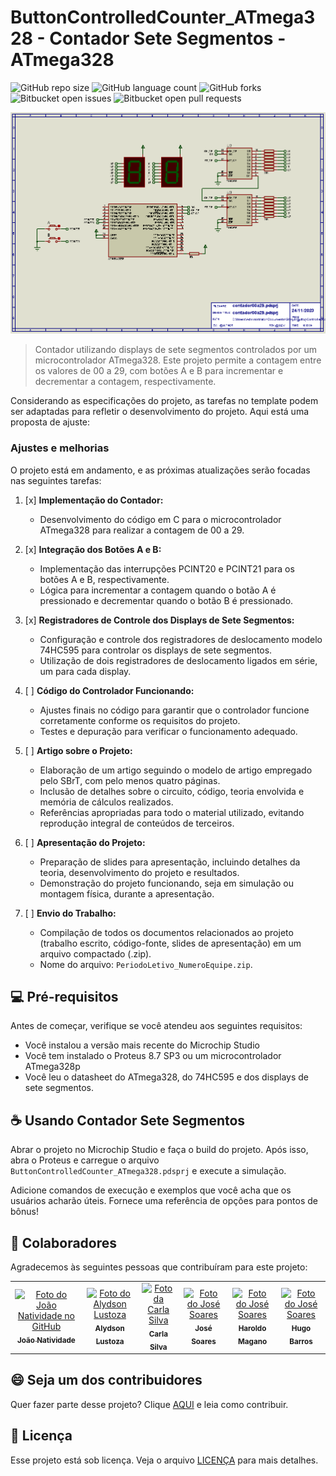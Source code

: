 # ButtonControlledCounter_ATmega328 - Contador Sete Segmentos - ATmega328

![GitHub repo size](https://img.shields.io/github/repo-size/joaosnet/ButtonControlledCounter_ATmega328?style=for-the-badge)
![GitHub language count](https://img.shields.io/github/languages/count/joaosnet/ButtonControlledCounter_ATmega328?style=for-the-badge)
![GitHub forks](https://img.shields.io/github/forks/joaosnet/ButtonControlledCounter_ATmega328?style=for-the-badge)
![Bitbucket open issues](https://img.shields.io/bitbucket/issues/joaosnet/ButtonControlledCounter_ATmega328?style=for-the-badge)
![Bitbucket open pull requests](https://img.shields.io/bitbucket/pr-raw/joaosnet/ButtonControlledCounter_ATmega328?style=for-the-badge)

<img src="images\projectA4.bmp" alt="Projeto A4">

> Contador utilizando displays de sete segmentos controlados por um microcontrolador ATmega328. Este projeto permite a contagem entre os valores de 00 a 29, com botões A e B para incrementar e decrementar a contagem, respectivamente.

Considerando as especificações do projeto, as tarefas no template podem ser adaptadas para refletir o desenvolvimento do projeto. Aqui está uma proposta de ajuste:

### Ajustes e melhorias

O projeto está em andamento, e as próximas atualizações serão focadas nas seguintes tarefas:

1. [x] **Implementação do Contador:**
   - Desenvolvimento do código em C para o microcontrolador ATmega328 para realizar a contagem de 00 a 29.

2. [x] **Integração dos Botões A e B:**
   - Implementação das interrupções PCINT20 e PCINT21 para os botões A e B, respectivamente.
   - Lógica para incrementar a contagem quando o botão A é pressionado e decrementar quando o botão B é pressionado.

3. [x] **Registradores de Controle dos Displays de Sete Segmentos:**
   - Configuração e controle dos registradores de deslocamento modelo 74HC595 para controlar os displays de sete segmentos.
   - Utilização de dois registradores de deslocamento ligados em série, um para cada display.

4. [ ] **Código do Controlador Funcionando:**
   - Ajustes finais no código para garantir que o controlador funcione corretamente conforme os requisitos do projeto.
   - Testes e depuração para verificar o funcionamento adequado.

5. [ ] **Artigo sobre o Projeto:**
   - Elaboração de um artigo seguindo o modelo de artigo empregado pelo SBrT, com pelo menos quatro páginas.
   - Inclusão de detalhes sobre o circuito, código, teoria envolvida e memória de cálculos realizados.
   - Referências apropriadas para todo o material utilizado, evitando reprodução integral de conteúdos de terceiros.

6. [ ] **Apresentação do Projeto:**
   - Preparação de slides para apresentação, incluindo detalhes da teoria, desenvolvimento do projeto e resultados.
   - Demonstração do projeto funcionando, seja em simulação ou montagem física, durante a apresentação.

7. [ ] **Envio do Trabalho:**
   - Compilação de todos os documentos relacionados ao projeto (trabalho escrito, código-fonte, slides de apresentação) em um arquivo compactado (.zip).
   - Nome do arquivo: `PeriodoLetivo_NumeroEquipe.zip`.

## 💻 Pré-requisitos

Antes de começar, verifique se você atendeu aos seguintes requisitos:

- Você instalou a versão mais recente do Microchip Studio
- Você tem instalado o Proteus 8.7 SP3 ou um microcontrolador ATmega328p
- Você leu o datasheet do ATmega328, do 74HC595 e dos displays de sete segmentos.

## ☕ Usando Contador Sete Segmentos

Abrar o projeto no Microchip Studio e faça o build do projeto. Após isso, abra o Proteus e carregue o arquivo `ButtonControlledCounter_ATmega328.pdsprj` e execute a simulação.

Adicione comandos de execução e exemplos que você acha que os usuários acharão úteis. Fornece uma referência de opções para pontos de bônus!

## 🤝 Colaboradores

Agradecemos às seguintes pessoas que contribuíram para este projeto:

<table>
  <tr>
    <td align="center">
      <a href="https://www.instagram.com/jaonativi/" title="Gerente de Projetos Desenvolvedor Backend">
        <img src="https://avatars.githubusercontent.com/u/87316339?v=4" width="100px;" alt="Foto do João Natividade no GitHub"/><br>
        <sub>
          <b>João Natividade</b>
        </sub>
      </a>
    </td>
    <td align="center">
      <a href="https://www.instagram.com/aly_lustoza/" title="QA Tester Analista de Mercado">
        <img src="https://instagram.fbel1-1.fna.fbcdn.net/v/t51.2885-19/274501676_537691970910933_7250418063848294931_n.jpg?stp=dst-jpg_s150x150&_nc_ht=instagram.fbel1-1.fna.fbcdn.net&_nc_cat=109&_nc_ohc=ACApVBikdNoAX_Nd-z2&edm=ACWDqb8BAAAA&ccb=7-5&oh=00_AfDqicJsk8zjq8bXqvL38hbjF8K83bzzIqWNVcpTFrIBoQ&oe=65605C0E&_nc_sid=ee9879" width="100px;" alt="Foto do Alydson Lustoza"/><br>
        <sub>
          <b>Alydson Lustoza</b>
        </sub>
      </a>
        <td align="center">
      <a href="https://www.instagram.com/c.j_silva/" title="UX Designer Desenvolvedora Backend">
        <img src="https://instagram.fbel1-1.fna.fbcdn.net/v/t51.2885-19/361771304_833908247939807_9019221283482484802_n.jpg?stp=dst-jpg_s150x150&_nc_ht=instagram.fbel1-1.fna.fbcdn.net&_nc_cat=111&_nc_ohc=3QzOmdN5IJgAX-3DH59&edm=ACWDqb8BAAAA&ccb=7-5&oh=00_AfCdANs4lzWpoaEoAihOl_H-kYdiIQ3QYA4oGHJwyK29bg&oe=655F5B32&_nc_sid=ee9879" width="100px;" alt="Foto da Carla Silva"/><br>
        <sub>
          <b>Carla Silva</b>
        </sub>
      </a>
    </td>
    <td align="center">
      <a href="https://www.instagram.com/tms.jpeg/" title="UI Designer Especialista em Marketing">
        <img src="https://instagram.fbel1-1.fna.fbcdn.net/v/t51.2885-19/300225876_600418448208671_8750170704882872093_n.jpg?stp=dst-jpg_s150x150&_nc_ht=instagram.fbel1-1.fna.fbcdn.net&_nc_cat=111&_nc_ohc=vPMqdVMSlsQAX8ZyRc5&edm=ACWDqb8BAAAA&ccb=7-5&oh=00_AfBX2xpFXKaSbRKpKrM-pOCOjcBunH4pezgOZXbeX5XhGw&oe=656099CB&_nc_sid=ee9879" width="100px;" alt="Foto do José Soares"/><br>
        <sub>
          <b>José Soares</b>
        </sub>
      </a>
    </td>
<td align="center">
      <a href="https://www.linkedin.com/in/haroldo-magano-j%C3%BAnior-1a0b2265/" title="UI Designer Especialista em Marketing">
        <img src="https://media.licdn.com/dms/image/C5635AQF8PVFSmAHKyw/profile-framedphoto-shrink_400_400/0/1615418813549?e=1701450000&v=beta&t=HeCNpYmNhkZidKERm419sz3Kaat4mjW6anvc4VzlsR8" width="100px;" alt="Foto do José Soares"/><br>
        <sub>
          <b>Haroldo Magano</b>
        </sub>
      </a>
    </td>
<td align="center">
      <a href="https://www.linkedin.com/in/hugo-barros-013833170/" title="UI Designer Especialista em Marketing">
        <img src="https://media.licdn.com/dms/image/C5603AQFwkCvZP4Sszg/profile-displayphoto-shrink_200_200/0/1656009934326?e=1706140800&v=beta&t=rHW0AHp9_1MNLDjn0w9vKunl1nD3I5y3rp0mGYe_CSc" width="100px;" alt="Foto do José Soares"/><br>
        <sub>
          <b>Hugo Barros</b>
        </sub>
      </a>
    </td>
  </tr>
</table>

## 😄 Seja um dos contribuidores

Quer fazer parte desse projeto? Clique [AQUI](CONTRIBUTING.md) e leia como contribuir.

## 📝 Licença

Esse projeto está sob licença. Veja o arquivo [LICENÇA](LICENSE.md) para mais detalhes.
